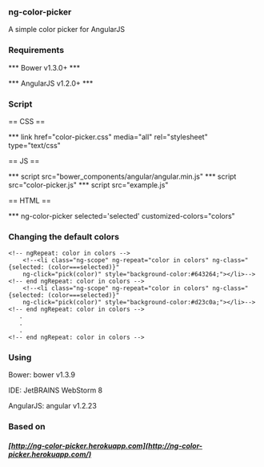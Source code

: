
### ng-color-picker
A simple color picker for AngularJS


### Requirements

*** Bower v1.3.0+ ***

*** AngularJS v1.2.0+ ***


### Script

== CSS ==

*** link href="color-picker.css" media="all" rel="stylesheet" type="text/css"

== JS ==

*** script src="bower_components/angular/angular.min.js"
*** script src="color-picker.js"
*** script src="example.js"

== HTML ==

*** ng-color-picker selected='selected' customized-colors="colors"


### Changing the default colors


<!--<ul>-->
    <!-- ngRepeat: color in colors -->
        <!--<li class="ng-scope" ng-repeat="color in colors" ng-class="{selected: (color===selected)}" 
        ng-click="pick(color)" style="background-color:#643264;"></li>-->
    <!-- end ngRepeat: color in colors -->
        <!--<li class="ng-scope" ng-repeat="color in colors" ng-class="{selected: (color===selected)}" 
        ng-click="pick(color)" style="background-color:#d23c0a;"></li>-->
    <!-- end ngRepeat: color in colors -->
       .
       .
       .
    <!-- end ngRepeat: color in colors -->
<!--</ul>-->


### Using

Bower: bower v1.3.9

IDE: JetBRAINS WebStorm 8

AngularJS: angular v1.2.23


### Based on

##### [http://ng-color-picker.herokuapp.com](http://ng-color-picker.herokuapp.com/)

